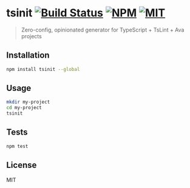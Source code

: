 # tsinit [![Build Status](https://img.shields.io/circleci/project/bcherny/tsinit.svg?branch=master&style=flat-square)](https://circleci.com/gh/bcherny/tsinit) [![NPM](https://img.shields.io/npm/v/tsinit.svg?style=flat-square)](https://www.npmjs.com/package/tsinit) [![MIT](https://img.shields.io/npm/l/tsinit.svg?style=flat-square)](https://opensource.org/licenses/MIT)

> Zero-config, opinionated generator for TypeScript + TsLint + Ava projects

## Installation

```sh
npm install tsinit --global
```

## Usage

```sh
mkdir my-project
cd my-project
tsinit
```

## Tests

```sh
npm test
```

## License

MIT